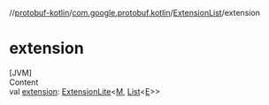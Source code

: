 //[protobuf-kotlin](./reference/kotlin/api-docs/)/[com.google.protobuf.kotlin](./reference/kotlin/api-docs/protobuf-kotlin/com.google.protobuf.kotlin/)/[ExtensionList]()/extension

# extension

[JVM] \
Content \
val [extension]():
[ExtensionLite](./reference/java/api-docs/com/google/protobuf/ExtensionLite.html)<[M](),
[List](https://kotlinlang.org/api/latest/jvm/stdlib/kotlin.collections/-list/index.html)<[E]()>>
